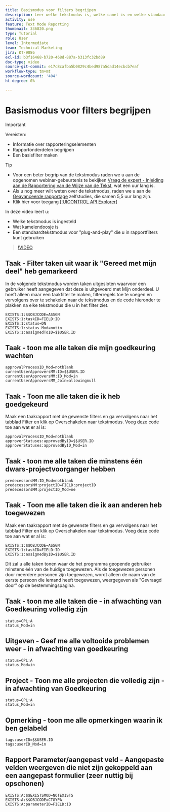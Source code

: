 ```yaml
---
title: Basismodus voor filters begrijpen
description: Leer welke tekstmodus is, welke camel is en welke standaardtekstmodus u kunt gebruiken in uw rapportfilters in Workfront.
activity: use
feature: Text Mode Reporting
thumbnail: 336820.png
type: Tutorial
role: User
level: Intermediate
team: Technical Marketing
jira: KT-9086
exl-id: b3f16468-b720-468d-887a-b313fc32bd89
doc-type: video
source-git-commit: e17c8cafba5b0829c4bed987a5dad14ecbcb7eaf
workflow-type: tm+mt
source-wordcount: '404'
ht-degree: 0%

---
```


# Basismodus voor filters begrijpen

>[!IMPORTANT]
>
>Vereisten:
>
>* Informatie over rapporteringselementen
>* Rapportonderdelen begrijpen
>* Een basisfilter maken

>[!TIP]
>
>* Voor een beter begrip van de tekstmodus raden we u aan de opgenomen webinar-gebeurtenis te bekijken [Vraag de expert - Inleiding aan de Rapportering van de Wijze van de Tekst](https://experienceleague.adobe.com/docs/workfront-events/events/reporting-and-dashboards/introduction-to-text-mode-reporting.html?lang=en), wat een uur lang is.
>* Als u nog meer wilt weten over de tekstmodus, raden we u aan de [Geavanceerde rapportage](https://experienceleague.adobe.com/docs/workfront-learn/tutorials-workfront/reporting/advanced-reporting/welcome-to-advanced-reporting.html?lang=en) zelfstudies, die samen 5,5 uur lang zijn.
>* Klik hier voor toegang [[!UICONTROL API Explorer]](https://developer.adobe.com/workfront/api-explorer/)


In deze video leert u:

* Welke tekstmodus is ingesteld
* Wat kamelendoosje is
* Een standaardtekstmodus voor &quot;plug-and-play&quot; die u in rapportfilters kunt gebruiken

>[!VIDEO](https://video.tv.adobe.com/v/336820/?quality=12&learn=on)


## Taak - Filter taken uit waar ik &quot;Gereed met mijn deel&quot; heb gemarkeerd

In de volgende tekstmodus worden taken uitgesloten waarvoor een gebruiker heeft aangegeven dat deze is uitgevoerd met Mijn onderdeel. U hoeft alleen maar een taakfilter te maken, filterregels toe te voegen en vervolgens over te schakelen naar de tekstmodus en de code hieronder te plakken na elke tekstmodus die u in het filter ziet.

```
EXISTS:1:$$OBJCODE=ASSGN  
EXISTS:1:taskID=FIELD:ID  
EXISTS:1:status=DN  
EXISTS:1:status_Mod=notin  
EXISTS:1:assignedToID=$$USER.ID 
```

## Taak - toon me alle taken die mijn goedkeuring wachten

```
approvalProcessID_Mod=notblank
currentUserApproversMM:ID=$$USER.ID
currentUserApproversMM:ID_Mod=in
currentUserApproversMM_Join=allowingnull
```

## Taak - Toon me alle taken die ik heb goedgekeurd

Maak een taakrapport met de gewenste filters en ga vervolgens naar het tabblad Filter en klik op Overschakelen naar tekstmodus. Voeg deze code toe aan wat er al is:

```
approvalProcessID_Mod=notblank
approverStatuses:approvedByID=$$USER.ID
approverStatuses:approvedByID_Mod=in
```

## Taak - toon me alle taken die minstens één dwars-projectvoorganger hebben

```
predecessorsMM:ID_Mod=notblank
predecessorsMM:projectID=FIELD:projectID
predecessorsMM:projectID_Mod=ne
```

## Taak - Toon me alle taken die ik aan anderen heb toegewezen

Maak een taakrapport met de gewenste filters en ga vervolgens naar het tabblad Filter en klik op Overschakelen naar tekstmodus. Voeg deze code toe aan wat er al is:

```
EXISTS:1:$$OBJCODE=ASSGN
EXISTS:1:taskID=FIELD:ID
EXISTS:1:assignedByID=$$USER.ID
```

Dit zal u alle taken tonen waar de het programma geopende gebruiker minstens één van de huidige toegewezen. Als de toegewezen personen door meerdere personen zijn toegewezen, wordt alleen de naam van de eerste persoon die iemand heeft toegewezen, weergegeven als &quot;Gevraagd door&quot; op de bestemmingspagina.

## Taak - toon me alle taken die - in afwachting van Goedkeuring volledig zijn

```
status=CPL:A
status_Mod=in
```


## Uitgeven - Geef me alle voltooide problemen weer - in afwachting van goedkeuring

```
status=CPL:A
status_Mod=in
```


## Project - Toon me alle projecten die volledig zijn - in afwachting van Goedkeuring

```
status=CPL:A
status_Mod=in
```


## Opmerking - toon me alle opmerkingen waarin ik ben gelabeld

```
tags:userID=$$USER.ID
tags:userID_Mod=in
```


## Rapport Parameter/aangepast veld - Aangepaste velden weergeven die niet zijn gekoppeld aan een aangepast formulier (zeer nuttig bij opschonen)

```
EXISTS:A:$$EXISTSMOD=NOTEXISTS
EXISTS:A:$$OBJCODE=CTGYPA
EXISTS:A:parameterID=FIELD:ID
```
